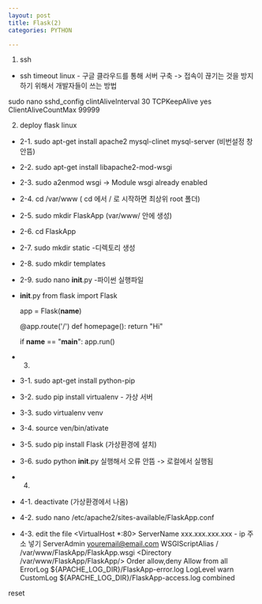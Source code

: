 ```yaml
---
layout: post
title: Flask(2)
categories: PYTHON

---
```


1. ssh 
* ssh timeout linux - 구글 클라우드를 통해 서버 구축 -> 접속이 끊기는 것을 방지하기 위해서 개발자들이 쓰는 방법

sudo nano sshd_config 
clintAliveInterval 30
TCPKeepAlive yes
ClientAliveCountMax 99999

2. deploy flask linux

*  2-1. sudo apt-get install apache2 mysql-clinet mysql-server  (비번설정 창 안뜸)
*  2-2. sudo apt-get install libapache2-mod-wsgi
*  2-3. sudo a2enmod wsgi -> Module wsgi already enabled 
*  2-4. cd /var/www    ( cd 에서 / 로 시작하면 최상위 root 폴더)
*  2-5. sudo mkdir FlaskApp (var/www/ 안에 생성)
*  2-6. cd FlaskApp
*  2-7. sudo mkdir static      -디렉토리 생성
*  2-8. sudo mkdir templates 
*  2-9. sudo nano __init__.py  -파이썬 실행파일

* __init__.py
    from flask import Flask

    app = Flask(__name__)

    @app.route('/')
    def homepage():
        return "Hi"

    if __name__ == "__main__":
        app.run()

* 3.
* 3-1. sudo apt-get install python-pip
*  3-2. sudo pip install virtualenv  - 가상 서버
*  3-3. sudo virtualenv venv
*  3-4. source ven/bin/ativate
*  3-5. sudo pip install Flask (가상환경에 설치)
*  3-6. sudo python __init__.py 실행해서 오류 안뜸 -> 로컬에서 실행됨

* 4. 
* 4-1. deactivate (가상환경에서 나옴)
* 4-2. sudo nano /etc/apache2/sites-available/FlaskApp.conf
* 4-3. edit the file
<VirtualHost *:80>
                ServerName xxx.xxx.xxx.xxx - ip 주소 넣기
                ServerAdmin youremail@email.com
                WSGIScriptAlias / /var/www/FlaskApp/FlaskApp.wsgi
                <Directory /var/www/FlaskApp/FlaskApp/>
                        Order allow,deny
                        Allow from all
                </Directory>
                ErrorLog ${APACHE_LOG_DIR}/FlaskApp-error.log
                LogLevel warn
                CustomLog ${APACHE_LOG_DIR}/FlaskApp-access.log combined
</VirtualHost>


reset 
